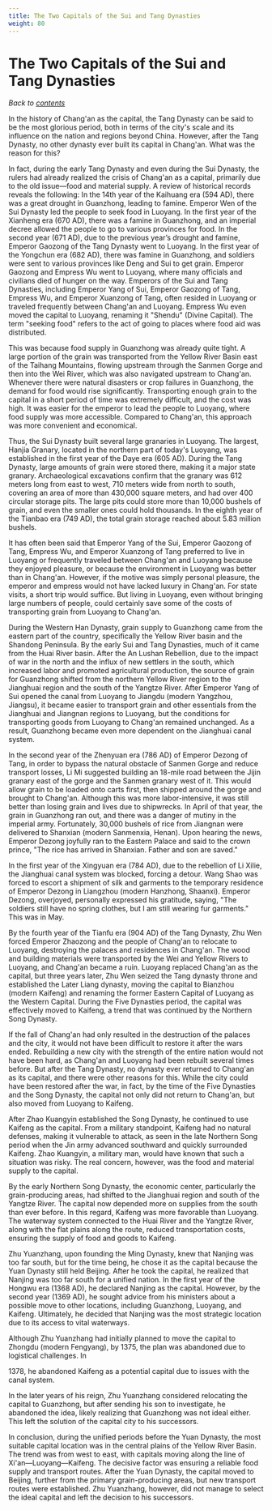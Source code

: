 ```yaml
---
title: The Two Capitals of the Sui and Tang Dynasties
weight: 80
---
```


# The Two Capitals of the Sui and Tang Dynasties

*Back to [contents](./content.md)*

In the history of Chang'an as the capital, the Tang Dynasty can be said to be the most glorious period, both in terms of the city's scale and its influence on the nation and regions beyond China. However, after the Tang Dynasty, no other dynasty ever built its capital in Chang'an. What was the reason for this?

In fact, during the early Tang Dynasty and even during the Sui Dynasty, the rulers had already realized the crisis of Chang'an as a capital, primarily due to the old issue—food and material supply. A review of historical records reveals the following: In the 14th year of the Kaihuang era (594 AD), there was a great drought in Guanzhong, leading to famine. Emperor Wen of the Sui Dynasty led the people to seek food in Luoyang. In the first year of the Xianheng era (670 AD), there was a famine in Guanzhong, and an imperial decree allowed the people to go to various provinces for food. In the second year (671 AD), due to the previous year’s drought and famine, Emperor Gaozong of the Tang Dynasty went to Luoyang. In the first year of the Yongchun era (682 AD), there was famine in Guanzhong, and soldiers were sent to various provinces like Deng and Sui to get grain. Emperor Gaozong and Empress Wu went to Luoyang, where many officials and civilians died of hunger on the way. Emperors of the Sui and Tang Dynasties, including Emperor Yang of Sui, Emperor Gaozong of Tang, Empress Wu, and Emperor Xuanzong of Tang, often resided in Luoyang or traveled frequently between Chang'an and Luoyang. Empress Wu even moved the capital to Luoyang, renaming it "Shendu" (Divine Capital). The term "seeking food" refers to the act of going to places where food aid was distributed.

This was because food supply in Guanzhong was already quite tight. A large portion of the grain was transported from the Yellow River Basin east of the Taihang Mountains, flowing upstream through the Sanmen Gorge and then into the Wei River, which was also navigated upstream to Chang'an. Whenever there were natural disasters or crop failures in Guanzhong, the demand for food would rise significantly. Transporting enough grain to the capital in a short period of time was extremely difficult, and the cost was high. It was easier for the emperor to lead the people to Luoyang, where food supply was more accessible. Compared to Chang'an, this approach was more convenient and economical.

Thus, the Sui Dynasty built several large granaries in Luoyang. The largest, Hanjia Granary, located in the northern part of today's Luoyang, was established in the first year of the Daye era (605 AD). During the Tang Dynasty, large amounts of grain were stored there, making it a major state granary. Archaeological excavations confirm that the granary was 612 meters long from east to west, 710 meters wide from north to south, covering an area of more than 430,000 square meters, and had over 400 circular storage pits. The large pits could store more than 10,000 bushels of grain, and even the smaller ones could hold thousands. In the eighth year of the Tianbao era (749 AD), the total grain storage reached about 5.83 million bushels.

It has often been said that Emperor Yang of the Sui, Emperor Gaozong of Tang, Empress Wu, and Emperor Xuanzong of Tang preferred to live in Luoyang or frequently traveled between Chang'an and Luoyang because they enjoyed pleasure, or because the environment in Luoyang was better than in Chang'an. However, if the motive was simply personal pleasure, the emperor and empress would not have lacked luxury in Chang'an. For state visits, a short trip would suffice. But living in Luoyang, even without bringing large numbers of people, could certainly save some of the costs of transporting grain from Luoyang to Chang'an.

During the Western Han Dynasty, grain supply to Guanzhong came from the eastern part of the country, specifically the Yellow River basin and the Shandong Peninsula. By the early Sui and Tang Dynasties, much of it came from the Huai River basin. After the An Lushan Rebellion, due to the impact of war in the north and the influx of new settlers in the south, which increased labor and promoted agricultural production, the source of grain for Guanzhong shifted from the northern Yellow River region to the Jianghuai region and the south of the Yangtze River. After Emperor Yang of Sui opened the canal from Luoyang to Jiangdu (modern Yangzhou, Jiangsu), it became easier to transport grain and other essentials from the Jianghuai and Jiangnan regions to Luoyang, but the conditions for transporting goods from Luoyang to Chang'an remained unchanged. As a result, Guanzhong became even more dependent on the Jianghuai canal system.

In the second year of the Zhenyuan era (786 AD) of Emperor Dezong of Tang, in order to bypass the natural obstacle of Sanmen Gorge and reduce transport losses, Li Mi suggested building an 18-mile road between the Jijin granary east of the gorge and the Sanmen granary west of it. This would allow grain to be loaded onto carts first, then shipped around the gorge and brought to Chang'an. Although this was more labor-intensive, it was still better than losing grain and lives due to shipwrecks. In April of that year, the grain in Guanzhong ran out, and there was a danger of mutiny in the imperial army. Fortunately, 30,000 bushels of rice from Jiangnan were delivered to Shanxian (modern Sanmenxia, Henan). Upon hearing the news, Emperor Dezong joyfully ran to the Eastern Palace and said to the crown prince, "The rice has arrived in Shanxian. Father and son are saved."

In the first year of the Xingyuan era (784 AD), due to the rebellion of Li Xilie, the Jianghuai canal system was blocked, forcing a detour. Wang Shao was forced to escort a shipment of silk and garments to the temporary residence of Emperor Dezong in Liangzhou (modern Hanzhong, Shaanxi). Emperor Dezong, overjoyed, personally expressed his gratitude, saying, "The soldiers still have no spring clothes, but I am still wearing fur garments." This was in May.

By the fourth year of the Tianfu era (904 AD) of the Tang Dynasty, Zhu Wen forced Emperor Zhaozong and the people of Chang'an to relocate to Luoyang, destroying the palaces and residences in Chang'an. The wood and building materials were transported by the Wei and Yellow Rivers to Luoyang, and Chang'an became a ruin. Luoyang replaced Chang'an as the capital, but three years later, Zhu Wen seized the Tang dynasty throne and established the Later Liang dynasty, moving the capital to Bianzhou (modern Kaifeng) and renaming the former Eastern Capital of Luoyang as the Western Capital. During the Five Dynasties period, the capital was effectively moved to Kaifeng, a trend that was continued by the Northern Song Dynasty.

If the fall of Chang'an had only resulted in the destruction of the palaces and the city, it would not have been difficult to restore it after the wars ended. Rebuilding a new city with the strength of the entire nation would not have been hard, as Chang'an and Luoyang had been rebuilt several times before. But after the Tang Dynasty, no dynasty ever returned to Chang'an as its capital, and there were other reasons for this. While the city could have been restored after the war, in fact, by the time of the Five Dynasties and the Song Dynasty, the capital not only did not return to Chang'an, but also moved from Luoyang to Kaifeng.

After Zhao Kuangyin established the Song Dynasty, he continued to use Kaifeng as the capital. From a military standpoint, Kaifeng had no natural defenses, making it vulnerable to attack, as seen in the late Northern Song period when the Jin army advanced southward and quickly surrounded Kaifeng. Zhao Kuangyin, a military man, would have known that such a situation was risky. The real concern, however, was the food and material supply to the capital.

By the early Northern Song Dynasty, the economic center, particularly the grain-producing areas, had shifted to the Jianghuai region and south of the Yangtze River. The capital now depended more on supplies from the south than ever before. In this regard, Kaifeng was more favorable than Luoyang. The waterway system connected to the Huai River and the Yangtze River, along with the flat plains along the route, reduced transportation costs, ensuring the supply of food and goods to Kaifeng.

Zhu Yuanzhang, upon founding the Ming Dynasty, knew that Nanjing was too far south, but for the time being, he chose it as the capital because the Yuan Dynasty still held Beijing. After he took the capital, he realized that Nanjing was too far south for a unified nation. In the first year of the Hongwu era (1368 AD), he declared Nanjing as the capital. However, by the second year (1369 AD), he sought advice from his ministers about a possible move to other locations, including Guanzhong, Luoyang, and Kaifeng. Ultimately, he decided that Nanjing was the most strategic location due to its access to vital waterways.

Although Zhu Yuanzhang had initially planned to move the capital to Zhongdu (modern Fengyang), by 1375, the plan was abandoned due to logistical challenges. In

 1378, he abandoned Kaifeng as a potential capital due to issues with the canal system.

In the later years of his reign, Zhu Yuanzhang considered relocating the capital to Guanzhong, but after sending his son to investigate, he abandoned the idea, likely realizing that Guanzhong was not ideal either. This left the solution of the capital city to his successors.

In conclusion, during the unified periods before the Yuan Dynasty, the most suitable capital location was in the central plains of the Yellow River Basin. The trend was from west to east, with capitals moving along the line of Xi'an—Luoyang—Kaifeng. The decisive factor was ensuring a reliable food supply and transport routes. After the Yuan Dynasty, the capital moved to Beijing, further from the primary grain-producing areas, but new transport routes were established. Zhu Yuanzhang, however, did not manage to select the ideal capital and left the decision to his successors.